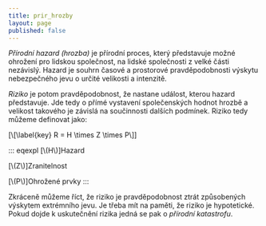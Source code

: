 ```yaml
---
title: prir_hrozby
layout: page
published: false
---
```



*Přírodní hazard (hrozba)* je přírodní proces, který představuje možné
ohrožení pro lidskou společnost, na lidské společnosti z velké části
nezávislý. Hazard je souhrn časové a prostorové pravděpodobnosti výskytu
nebezpečného jevu o určité velikosti a intenzitě.

*Riziko* je potom pravděpodobnost, že nastane událost, kterou hazard
představuje. Jde tedy o přímé vystavení společenských hodnot hrozbě a
velikost takového je závislá na součinnosti dalších podmínek. Riziko
tedy můžeme definovat jako:

[\\\[\\label{key} R = H \\times Z \\times P\\\]]

::: eqexpl
[\\(H\\)]Hazard

[\\(Z\\)]Zranitelnost

[\\(P\\)]Ohrožené prvky
:::

Zkráceně můžeme říct, že riziko je pravděpodobnost ztrát způsobených
výskytem extrémního jevu. Je třeba mít na paměti, že riziko je
hypotetické. Pokud dojde k uskutečnění rizika jedná se pak o *přírodní
katastrofu*.
